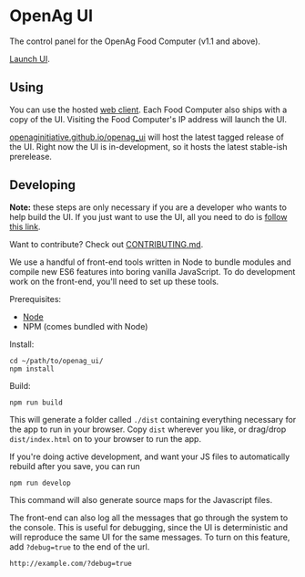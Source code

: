 OpenAg UI
=========

The control panel for the OpenAg Food Computer (v1.1 and above).

[Launch UI](http://openaginitiative.github.io/openag_ui/).


Using
-----

You can use the hosted [web client](http://openaginitiative.github.io/openag_ui/). Each Food Computer also ships with a copy of the UI. Visiting the Food Computer's IP address will launch the UI.

[openaginitiative.github.io/openag_ui](http://openaginitiative.github.io/openag_ui/) will host the latest tagged release of the UI. Right now the UI is in-development, so it hosts the latest stable-ish prerelease.


Developing
----------

**Note:** these steps are only necessary if you are a developer who wants to help build the UI. If you just want to use the UI, all you need to do is [follow this link](http://openaginitiative.github.io/openag_ui/).

Want to contribute? Check out [CONTRIBUTING.md](https://github.com/OpenAgInitiative/openag-ui/blob/master/CONTRIBUTING.md).

We use a handful of front-end tools written in Node to bundle modules and compile new ES6 features into boring vanilla JavaScript. To do development work on the front-end, you'll need to set up these tools.

Prerequisites:

- [Node](http://nodejs.org)
- NPM (comes bundled with Node)

Install:

    cd ~/path/to/openag_ui/
    npm install

Build:

    npm run build

This will generate a folder called `./dist` containing everything necessary for the app to run in your browser. Copy `dist` wherever you like, or drag/drop `dist/index.html` on to your browser to run the app.

If you're doing active development, and want your JS files to automatically rebuild after you save, you can run

    npm run develop

This command will also generate source maps for the Javascript files.

The front-end can also log all the messages that go through the system to the console. This is useful for debugging, since the UI is deterministic and will reproduce the same UI for the same messages. To turn on this feature, add `?debug=true` to the end of the url.

    http://example.com/?debug=true